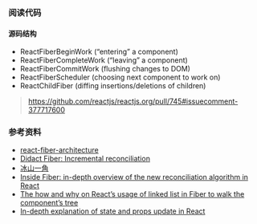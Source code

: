 ### 阅读代码
#### 源码结构
- ReactFiberBeginWork (“entering” a component)
- ReactFiberCompleteWork (“leaving” a component)
- ReactFiberCommitWork (flushing changes to DOM)
- ReactFiberScheduler (choosing next component to work on)
- ReactChildFiber (diffing insertions/deletions of children)
> https://github.com/reactjs/reactjs.org/pull/745#issuecomment-377717600

### 参考资料
- [react-fiber-architecture](https://github.com/acdlite/react-fiber-architecture)
- [Didact Fiber: Incremental reconciliation](https://engineering.hexacta.com/didact-fiber-incremental-reconciliation-b2fe028dcaec)
- [冰山一角](https://zhuanlan.zhihu.com/jheaven)
- [Inside Fiber: in-depth overview of the new reconciliation algorithm in React](https://medium.com/react-in-depth/inside-fiber-in-depth-overview-of-the-new-reconciliation-algorithm-in-react-e1c04700ef6e)
- [The how and why on React’s usage of linked list in Fiber to walk the component’s tree](https://medium.com/react-in-depth/the-how-and-why-on-reacts-usage-of-linked-list-in-fiber-67f1014d0eb7)
- [In-depth explanation of state and props update in React](https://medium.com/react-in-depth/=in-depth-explanation-of-state-and-props-update-in-react-51ab94563311)